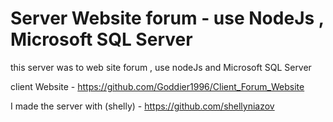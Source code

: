 # Server Website forum - use NodeJs , Microsoft SQL Server 
 
this server was to web site forum , use nodeJs and Microsoft SQL Server 

client Website - https://github.com/Goddier1996/Client_Forum_Website

I made the server with (shelly) - https://github.com/shellyniazov   

 
 
